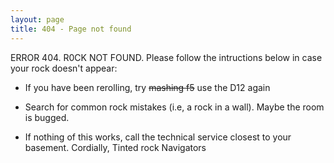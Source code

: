```yaml
---
layout: page
title: 404 - Page not found
---
```


ERROR 404. R0CK NOT FOUND.
Please follow the intructions below in case your rock doesn't appear:

- If you have been rerolling, try ~~mashing f5~~ use the D12 again

- Search for common rock mistakes (i.e, a rock in a wall). Maybe the 
room is bugged.

- If nothing of this works, call the technical service closest to your basement.
Cordially, Tinted rock Navigators
